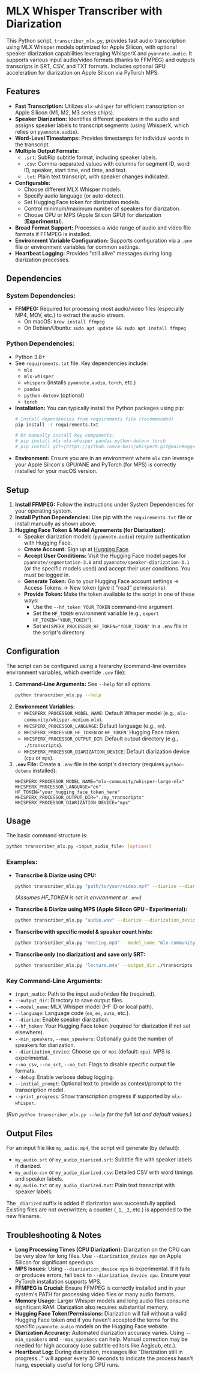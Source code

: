 # MLX Whisper Transcriber with Diarization

This Python script, `transcriber_mlx.py`, provides fast audio transcription using MLX Whisper models optimized for Apple Silicon, with optional speaker diarization capabilities leveraging WhisperX and `pyannote.audio`. It supports various input audio/video formats (thanks to FFMPEG) and outputs transcripts in SRT, CSV, and TXT formats. Includes optional GPU acceleration for diarization on Apple Silicon via PyTorch MPS.

## Features

* **Fast Transcription:** Utilizes `mlx-whisper` for efficient transcription on Apple Silicon (M1, M2, M3 series chips).
* **Speaker Diarization:** Identifies different speakers in the audio and assigns speaker labels to transcript segments (using WhisperX, which relies on `pyannote.audio`).
* **Word-Level Timestamps:** Provides timestamps for individual words in the transcript.
* **Multiple Output Formats:**
    * `.srt`: SubRip subtitle format, including speaker labels.
    * `.csv`: Comma-separated values with columns for segment ID, word ID, speaker, start time, end time, and text.
    * `.txt`: Plain text transcript, with speaker changes indicated.
* **Configurable:**
    * Choose different MLX Whisper models.
    * Specify audio language (or auto-detect).
    * Set Hugging Face token for diarization models.
    * Control minimum/maximum number of speakers for diarization.
    * Choose CPU or MPS (Apple Silicon GPU) for diarization (**Experimental**).
* **Broad Format Support:** Processes a wide range of audio and video file formats if FFMPEG is installed.
* **Environment Variable Configuration:** Supports configuration via a `.env` file or environment variables for common settings.
* **Heartbeat Logging:** Provides "still alive" messages during long diarization processes.

## Dependencies

### System Dependencies:

* **FFMPEG:** Required for processing most audio/video files (especially MP4, MOV, etc.) to extract the audio stream.
    * On macOS: `brew install ffmpeg`
    * On Debian/Ubuntu: `sudo apt update && sudo apt install ffmpeg`

### Python Dependencies:

* Python 3.8+
* See `requirements.txt` file. Key dependencies include:
    * `mlx`
    * `mlx-whisper`
    * `whisperx` (installs `pyannote.audio`, `torch`, etc.)
    * `pandas`
    * `python-dotenv` (optional)
    * `torch`
* **Installation:** You can typically install the Python packages using pip:
    ```bash
    # Install dependencies from requirements file (recommended)
    pip install -r requirements.txt

    # Or manually install key components:
    # pip install mlx mlx-whisper pandas python-dotenv torch
    # pip install git+[https://github.com/m-bain/whisperX.git@main#egg=whisperx](https://github.com/m-bain/whisperX.git@main#egg=whisperx)
    ```
* **Environment:** Ensure you are in an environment where `mlx` can leverage your Apple Silicon's GPU/ANE and PyTorch (for MPS) is correctly installed for your macOS version.

## Setup

1.  **Install FFMPEG:** Follow the instructions under System Dependencies for your operating system.
2.  **Install Python Dependencies:** Use pip with the `requirements.txt` file or install manually as shown above.
3.  **Hugging Face Token & Model Agreements (for Diarization):**
    * Speaker diarization models (`pyannote.audio`) require authentication with Hugging Face.
    * **Create Account:** Sign up at [Hugging Face](https://huggingface.co/).
    * **Accept User Conditions:** Visit the Hugging Face model pages for `pyannote/segmentation-3.0` and `pyannote/speaker-diarization-3.1` (or the specific models used) and accept their user conditions. You must be logged in.
    * **Generate Token:** Go to your Hugging Face account settings -> Access Tokens -> New token (give it "read" permissions).
    * **Provide Token:** Make the token available to the script in one of these ways:
        * Use the `--hf_token YOUR_TOKEN` command-line argument.
        * Set the `HF_TOKEN` environment variable (e.g., `export HF_TOKEN="YOUR_TOKEN"`).
        * Set `WHISPERX_PROCESSOR_HF_TOKEN="YOUR_TOKEN"` in a `.env` file in the script's directory.

## Configuration

The script can be configured using a hierarchy (command-line overrides environment variables, which override `.env` file):

1.  **Command-Line Arguments:** See `--help` for all options.
    ```bash
    python transcriber_mlx.py --help
    ```
2.  **Environment Variables:**
    * `WHISPERX_PROCESSOR_MODEL_NAME`: Default Whisper model (e.g., `mlx-community/whisper-medium-mlx`).
    * `WHISPERX_PROCESSOR_LANGUAGE`: Default language (e.g., `en`).
    * `WHISPERX_PROCESSOR_HF_TOKEN` or `HF_TOKEN`: Hugging Face token.
    * `WHISPERX_PROCESSOR_OUTPUT_DIR`: Default output directory (e.g., `./transcripts`).
    * `WHISPERX_PROCESSOR_DIARIZATION_DEVICE`: Default diarization device (`cpu` or `mps`).
3.  **`.env` File:** Create a `.env` file in the script's directory (requires `python-dotenv` installed):
    ```env
    WHISPERX_PROCESSOR_MODEL_NAME="mlx-community/whisper-large-mlx"
    WHISPERX_PROCESSOR_LANGUAGE="en"
    HF_TOKEN="your_hugging_face_token_here"
    WHISPERX_PROCESSOR_OUTPUT_DIR="./my_transcripts"
    WHISPERX_PROCESSOR_DIARIZATION_DEVICE="mps"
    ```

## Usage

The basic command structure is:

```bash
python transcriber_mlx.py <input_audio_file> [options]
```

### Examples:

* **Transcribe & Diarize using CPU:**
    ```bash
    python transcriber_mlx.py "path/to/your/video.mp4" --diarize --diarization_device cpu
    ```
    *(Assumes HF_TOKEN is set in environment or `.env`)*

* **Transcribe & Diarize using MPS (Apple Silicon GPU - Experimental):**
    ```bash
    python transcriber_mlx.py "audio.wav" --diarize --diarization_device mps
    ```

* **Transcribe with specific model & speaker count hints:**
    ```bash
    python transcriber_mlx.py "meeting.mp3" --model_name "mlx-community/whisper-medium-mlx" --diarize --diarization_device mps --min_speakers 3 --max_speakers 6
    ```

* **Transcribe only (no diarization) and save only SRT:**
    ```bash
    python transcriber_mlx.py "lecture.m4a" --output_dir ./transcripts --no_csv --no_txt
    ```

### Key Command-Line Arguments:

* `input_audio`: Path to the input audio/video file (required).
* `--output_dir`: Directory to save output files.
* `--model_name`: MLX Whisper model (HF ID or local path).
* `--language`: Language code (`en`, `es`, `auto`, etc.).
* `--diarize`: Enable speaker diarization.
* `--hf_token`: Your Hugging Face token (required for diarization if not set elsewhere).
* `--min_speakers`, `--max_speakers`: Optionally guide the number of speakers for diarization.
* `--diarization_device`: Choose `cpu` or `mps` (default: `cpu`). MPS is experimental.
* `--no_csv`, `--no_srt`, `--no_txt`: Flags to disable specific output file formats.
* `--debug`: Enable verbose debug logging.
* `--initial_prompt`: Optional text to provide as context/prompt to the transcription model.
* `--print_progress`: Show transcription progress if supported by `mlx-whisper`.

*(Run `python transcriber_mlx.py --help` for the full list and default values.)*

## Output Files

For an input file like `my_audio.mp4`, the script will generate (by default):

* `my_audio.srt` or `my_audio_diarized.srt`: Subtitle file with speaker labels if diarized.
* `my_audio.csv` or `my_audio_diarized.csv`: Detailed CSV with word timings and speaker labels.
* `my_audio.txt` or `my_audio_diarized.txt`: Plain text transcript with speaker labels.

The `_diarized` suffix is added if diarization was successfully applied. Existing files are not overwritten; a counter (`_1`, `_2`, etc.) is appended to the new filename.

## Troubleshooting & Notes

* **Long Processing Times (CPU Diarization):** Diarization on the CPU can be very slow for long files. Use `--diarization_device mps` on Apple Silicon for significant speedups.
* **MPS Issues:** Using `--diarization_device mps` is experimental. If it fails or produces errors, fall back to `--diarization_device cpu`. Ensure your PyTorch installation supports MPS.
* **FFMPEG is Crucial:** Ensure FFMPEG is correctly installed and in your system's PATH for processing video files or many audio formats.
* **Memory Usage:** Larger Whisper models and long audio files consume significant RAM. Diarization also requires substantial memory.
* **Hugging Face Token/Permissions:** Diarization will fail without a valid Hugging Face token *and* if you haven't accepted the terms for the specific `pyannote.audio` models on the Hugging Face website.
* **Diarization Accuracy:** Automated diarization accuracy varies. Using `--min_speakers` and `--max_speakers` can help. Manual correction may be needed for high accuracy (use subtitle editors like Aegisub, etc.).
* **Heartbeat Log:** During diarization, messages like "Diarization still in progress..." will appear every 30 seconds to indicate the process hasn't hung, especially useful for long CPU runs.
```
